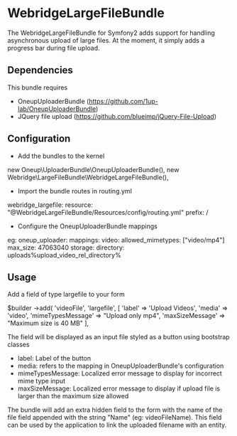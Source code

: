 WebridgeLargeFileBundle
===================

The WebridgeLargeFileBundle for Symfony2 adds support for handling asynchronous upload of large files.
At the moment, it simply adds a progress bar during file upload.


Dependencies
-------------

This bundle requires
- OneupUploaderBundle (https://github.com/1up-lab/OneupUploaderBundle)
- JQuery file upload (https://github.com/blueimp/jQuery-File-Upload)

Configuration
-------------

- Add the bundles to the kernel

new Oneup\UploaderBundle\OneupUploaderBundle(),
new Webridge\LargeFileBundle\WebridgeLargeFileBundle(),

- Import the bundle routes in routing.yml

webridge_largefile:
    resource: "@WebridgeLargeFileBundle/Resources/config/routing.yml"
    prefix:   /

- Configure the OneupUploaderBundle mappings

eg:
oneup_uploader:
    mappings:
        video:
            allowed_mimetypes: ["video/mp4"]
            max_size: 47063040
            storage:
                directory: uploads%upload_video_rel_directory%

Usage
-------

Add a field of type largefile to your form

$builder
    ->add(
        'videoFile',
        'largefile',
        [
            'label' => 'Upload Videos',
            'media' => 'video',
            'mimeTypesMessage' => "Upload only mp4",
            'maxSizeMessage' => "Maximum size is 40 MB"
        ],

The field will be displayed as an input file styled as a button using bootstrap classes

- label: Label of the button
- media: refers to the mapping in OneupUploaderBundle's configuration
- mimeTypesMessage: Localized error message to display for incorrect mime type input
- maxSizeMessage: Localized error message to display if upload file is larger than the maximum size allowed

The bundle will add an extra hidden field to the form with the name of the file field appended with the string "Name" (eg: videoFileName).
This field can be used by the application to link the uploaded filename with an entity.
